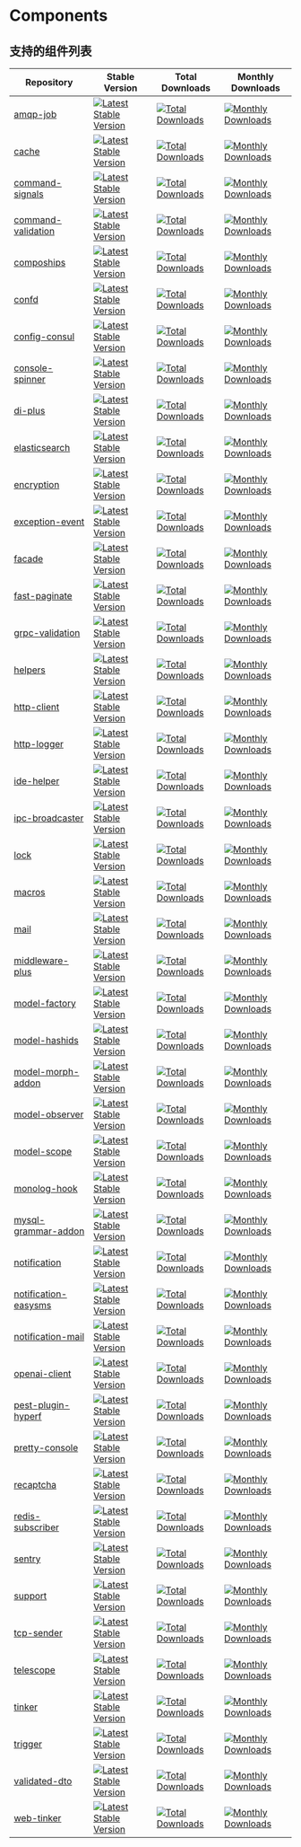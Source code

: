# Components

## 支持的组件列表

|Repository|Stable Version|Total Downloads|Monthly Downloads|
|--|--|--|--|
|[amqp-job](https://github.com/friendsofhyperf/amqp-job)|[![Latest Stable Version](https://poser.pugx.org/friendsofhyperf/amqp-job/v)](https://packagist.org/packages/friendsofhyperf/amqp-job)|[![Total Downloads](https://poser.pugx.org/friendsofhyperf/amqp-job/downloads)](https://packagist.org/packages/friendsofhyperf/amqp-job)|[![Monthly Downloads](https://poser.pugx.org/friendsofhyperf/amqp-job/d/monthly)](https://packagist.org/packages/friendsofhyperf/amqp-job)|
|[cache](https://github.com/friendsofhyperf/cache)|[![Latest Stable Version](https://poser.pugx.org/friendsofhyperf/cache/v)](https://packagist.org/packages/friendsofhyperf/cache)|[![Total Downloads](https://poser.pugx.org/friendsofhyperf/cache/downloads)](https://packagist.org/packages/friendsofhyperf/cache)|[![Monthly Downloads](https://poser.pugx.org/friendsofhyperf/cache/d/monthly)](https://packagist.org/packages/friendsofhyperf/cache)|
|[command-signals](https://github.com/friendsofhyperf/command-signals)|[![Latest Stable Version](https://poser.pugx.org/friendsofhyperf/command-signals/v)](https://packagist.org/packages/friendsofhyperf/command-signals)|[![Total Downloads](https://poser.pugx.org/friendsofhyperf/command-signals/downloads)](https://packagist.org/packages/friendsofhyperf/command-signals)|[![Monthly Downloads](https://poser.pugx.org/friendsofhyperf/command-signals/d/monthly)](https://packagist.org/packages/friendsofhyperf/command-signals)|
|[command-validation](https://github.com/friendsofhyperf/command-validation)|[![Latest Stable Version](https://poser.pugx.org/friendsofhyperf/command-validation/v)](https://packagist.org/packages/friendsofhyperf/command-validation)|[![Total Downloads](https://poser.pugx.org/friendsofhyperf/command-validation/downloads)](https://packagist.org/packages/friendsofhyperf/command-validation)|[![Monthly Downloads](https://poser.pugx.org/friendsofhyperf/command-validation/d/monthly)](https://packagist.org/packages/friendsofhyperf/command-validation)|
|[compoships](https://github.com/friendsofhyperf/compoships)|[![Latest Stable Version](https://poser.pugx.org/friendsofhyperf/compoships/v)](https://packagist.org/packages/friendsofhyperf/compoships)|[![Total Downloads](https://poser.pugx.org/friendsofhyperf/compoships/downloads)](https://packagist.org/packages/friendsofhyperf/compoships)|[![Monthly Downloads](https://poser.pugx.org/friendsofhyperf/compoships/d/monthly)](https://packagist.org/packages/friendsofhyperf/compoships)|
|[confd](https://github.com/friendsofhyperf/confd)|[![Latest Stable Version](https://poser.pugx.org/friendsofhyperf/confd/v)](https://packagist.org/packages/friendsofhyperf/confd)|[![Total Downloads](https://poser.pugx.org/friendsofhyperf/confd/downloads)](https://packagist.org/packages/friendsofhyperf/confd)|[![Monthly Downloads](https://poser.pugx.org/friendsofhyperf/confd/d/monthly)](https://packagist.org/packages/friendsofhyperf/confd)|
|[config-consul](https://github.com/friendsofhyperf/config-consul)|[![Latest Stable Version](https://poser.pugx.org/friendsofhyperf/config-consul/v)](https://packagist.org/packages/friendsofhyperf/config-consul)|[![Total Downloads](https://poser.pugx.org/friendsofhyperf/config-consul/downloads)](https://packagist.org/packages/friendsofhyperf/config-consul)|[![Monthly Downloads](https://poser.pugx.org/friendsofhyperf/config-consul/d/monthly)](https://packagist.org/packages/friendsofhyperf/config-consul)|
|[console-spinner](https://github.com/friendsofhyperf/console-spinner)|[![Latest Stable Version](https://poser.pugx.org/friendsofhyperf/console-spinner/v)](https://packagist.org/packages/friendsofhyperf/console-spinner)|[![Total Downloads](https://poser.pugx.org/friendsofhyperf/console-spinner/downloads)](https://packagist.org/packages/friendsofhyperf/console-spinner)|[![Monthly Downloads](https://poser.pugx.org/friendsofhyperf/console-spinner/d/monthly)](https://packagist.org/packages/friendsofhyperf/console-spinner)|
|[di-plus](https://github.com/friendsofhyperf/di-plus)|[![Latest Stable Version](https://poser.pugx.org/friendsofhyperf/di-plus/v)](https://packagist.org/packages/friendsofhyperf/di-plus)|[![Total Downloads](https://poser.pugx.org/friendsofhyperf/di-plus/downloads)](https://packagist.org/packages/friendsofhyperf/di-plus)|[![Monthly Downloads](https://poser.pugx.org/friendsofhyperf/di-plus/d/monthly)](https://packagist.org/packages/friendsofhyperf/di-plus)|
|[elasticsearch](https://github.com/friendsofhyperf/elasticsearch)|[![Latest Stable Version](https://poser.pugx.org/friendsofhyperf/elasticsearch/v)](https://packagist.org/packages/friendsofhyperf/elasticsearch)|[![Total Downloads](https://poser.pugx.org/friendsofhyperf/elasticsearch/downloads)](https://packagist.org/packages/friendsofhyperf/elasticsearch)|[![Monthly Downloads](https://poser.pugx.org/friendsofhyperf/elasticsearch/d/monthly)](https://packagist.org/packages/friendsofhyperf/elasticsearch)|
|[encryption](https://github.com/friendsofhyperf/encryption)|[![Latest Stable Version](https://poser.pugx.org/friendsofhyperf/encryption/v)](https://packagist.org/packages/friendsofhyperf/encryption)|[![Total Downloads](https://poser.pugx.org/friendsofhyperf/encryption/downloads)](https://packagist.org/packages/friendsofhyperf/encryption)|[![Monthly Downloads](https://poser.pugx.org/friendsofhyperf/encryption/d/monthly)](https://packagist.org/packages/friendsofhyperf/encryption)|
|[exception-event](https://github.com/friendsofhyperf/exception-event)|[![Latest Stable Version](https://poser.pugx.org/friendsofhyperf/exception-event/v)](https://packagist.org/packages/friendsofhyperf/exception-event)|[![Total Downloads](https://poser.pugx.org/friendsofhyperf/exception-event/downloads)](https://packagist.org/packages/friendsofhyperf/exception-event)|[![Monthly Downloads](https://poser.pugx.org/friendsofhyperf/exception-event/d/monthly)](https://packagist.org/packages/friendsofhyperf/exception-event)|
|[facade](https://github.com/friendsofhyperf/facade)|[![Latest Stable Version](https://poser.pugx.org/friendsofhyperf/facade/v)](https://packagist.org/packages/friendsofhyperf/facade)|[![Total Downloads](https://poser.pugx.org/friendsofhyperf/facade/downloads)](https://packagist.org/packages/friendsofhyperf/facade)|[![Monthly Downloads](https://poser.pugx.org/friendsofhyperf/facade/d/monthly)](https://packagist.org/packages/friendsofhyperf/facade)|
|[fast-paginate](https://github.com/friendsofhyperf/fast-paginate)|[![Latest Stable Version](https://poser.pugx.org/friendsofhyperf/fast-paginate/v)](https://packagist.org/packages/friendsofhyperf/fast-paginate)|[![Total Downloads](https://poser.pugx.org/friendsofhyperf/fast-paginate/downloads)](https://packagist.org/packages/friendsofhyperf/fast-paginate)|[![Monthly Downloads](https://poser.pugx.org/friendsofhyperf/fast-paginate/d/monthly)](https://packagist.org/packages/friendsofhyperf/fast-paginate)|
|[grpc-validation](https://github.com/friendsofhyperf/grpc-validation)|[![Latest Stable Version](https://poser.pugx.org/friendsofhyperf/grpc-validation/v)](https://packagist.org/packages/friendsofhyperf/grpc-validation)|[![Total Downloads](https://poser.pugx.org/friendsofhyperf/grpc-validation/downloads)](https://packagist.org/packages/friendsofhyperf/grpc-validation)|[![Monthly Downloads](https://poser.pugx.org/friendsofhyperf/grpc-validation/d/monthly)](https://packagist.org/packages/friendsofhyperf/grpc-validation)|
|[helpers](https://github.com/friendsofhyperf/helpers)|[![Latest Stable Version](https://poser.pugx.org/friendsofhyperf/helpers/v)](https://packagist.org/packages/friendsofhyperf/helpers)|[![Total Downloads](https://poser.pugx.org/friendsofhyperf/helpers/downloads)](https://packagist.org/packages/friendsofhyperf/helpers)|[![Monthly Downloads](https://poser.pugx.org/friendsofhyperf/helpers/d/monthly)](https://packagist.org/packages/friendsofhyperf/helpers)|
|[http-client](https://github.com/friendsofhyperf/http-client)|[![Latest Stable Version](https://poser.pugx.org/friendsofhyperf/http-client/v)](https://packagist.org/packages/friendsofhyperf/http-client)|[![Total Downloads](https://poser.pugx.org/friendsofhyperf/http-client/downloads)](https://packagist.org/packages/friendsofhyperf/http-client)|[![Monthly Downloads](https://poser.pugx.org/friendsofhyperf/http-client/d/monthly)](https://packagist.org/packages/friendsofhyperf/http-client)|
|[http-logger](https://github.com/friendsofhyperf/http-logger)|[![Latest Stable Version](https://poser.pugx.org/friendsofhyperf/http-logger/v)](https://packagist.org/packages/friendsofhyperf/http-logger)|[![Total Downloads](https://poser.pugx.org/friendsofhyperf/http-logger/downloads)](https://packagist.org/packages/friendsofhyperf/http-logger)|[![Monthly Downloads](https://poser.pugx.org/friendsofhyperf/http-logger/d/monthly)](https://packagist.org/packages/friendsofhyperf/http-logger)|
|[ide-helper](https://github.com/friendsofhyperf/ide-helper)|[![Latest Stable Version](https://poser.pugx.org/friendsofhyperf/ide-helper/v)](https://packagist.org/packages/friendsofhyperf/ide-helper)|[![Total Downloads](https://poser.pugx.org/friendsofhyperf/ide-helper/downloads)](https://packagist.org/packages/friendsofhyperf/ide-helper)|[![Monthly Downloads](https://poser.pugx.org/friendsofhyperf/ide-helper/d/monthly)](https://packagist.org/packages/friendsofhyperf/ide-helper)|
|[ipc-broadcaster](https://github.com/friendsofhyperf/ipc-broadcaster)|[![Latest Stable Version](https://poser.pugx.org/friendsofhyperf/ipc-broadcaster/v)](https://packagist.org/packages/friendsofhyperf/ipc-broadcaster)|[![Total Downloads](https://poser.pugx.org/friendsofhyperf/ipc-broadcaster/downloads)](https://packagist.org/packages/friendsofhyperf/ipc-broadcaster)|[![Monthly Downloads](https://poser.pugx.org/friendsofhyperf/ipc-broadcaster/d/monthly)](https://packagist.org/packages/friendsofhyperf/ipc-broadcaster)|
|[lock](https://github.com/friendsofhyperf/lock)|[![Latest Stable Version](https://poser.pugx.org/friendsofhyperf/lock/v)](https://packagist.org/packages/friendsofhyperf/lock)|[![Total Downloads](https://poser.pugx.org/friendsofhyperf/lock/downloads)](https://packagist.org/packages/friendsofhyperf/lock)|[![Monthly Downloads](https://poser.pugx.org/friendsofhyperf/lock/d/monthly)](https://packagist.org/packages/friendsofhyperf/lock)|
|[macros](https://github.com/friendsofhyperf/macros)|[![Latest Stable Version](https://poser.pugx.org/friendsofhyperf/macros/v)](https://packagist.org/packages/friendsofhyperf/macros)|[![Total Downloads](https://poser.pugx.org/friendsofhyperf/macros/downloads)](https://packagist.org/packages/friendsofhyperf/macros)|[![Monthly Downloads](https://poser.pugx.org/friendsofhyperf/macros/d/monthly)](https://packagist.org/packages/friendsofhyperf/macros)|
|[mail](https://github.com/friendsofhyperf/mail)|[![Latest Stable Version](https://poser.pugx.org/friendsofhyperf/mail/v)](https://packagist.org/packages/friendsofhyperf/mail)|[![Total Downloads](https://poser.pugx.org/friendsofhyperf/mail/downloads)](https://packagist.org/packages/friendsofhyperf/mail)|[![Monthly Downloads](https://poser.pugx.org/friendsofhyperf/mail/d/monthly)](https://packagist.org/packages/friendsofhyperf/mail)|
|[middleware-plus](https://github.com/friendsofhyperf/middleware-plus)|[![Latest Stable Version](https://poser.pugx.org/friendsofhyperf/middleware-plus/v)](https://packagist.org/packages/friendsofhyperf/middleware-plus)|[![Total Downloads](https://poser.pugx.org/friendsofhyperf/middleware-plus/downloads)](https://packagist.org/packages/friendsofhyperf/middleware-plus)|[![Monthly Downloads](https://poser.pugx.org/friendsofhyperf/middleware-plus/d/monthly)](https://packagist.org/packages/friendsofhyperf/middleware-plus)|
|[model-factory](https://github.com/friendsofhyperf/model-factory)|[![Latest Stable Version](https://poser.pugx.org/friendsofhyperf/model-factory/v)](https://packagist.org/packages/friendsofhyperf/model-factory)|[![Total Downloads](https://poser.pugx.org/friendsofhyperf/model-factory/downloads)](https://packagist.org/packages/friendsofhyperf/model-factory)|[![Monthly Downloads](https://poser.pugx.org/friendsofhyperf/model-factory/d/monthly)](https://packagist.org/packages/friendsofhyperf/model-factory)|
|[model-hashids](https://github.com/friendsofhyperf/model-hashids)|[![Latest Stable Version](https://poser.pugx.org/friendsofhyperf/model-hashids/v)](https://packagist.org/packages/friendsofhyperf/model-hashids)|[![Total Downloads](https://poser.pugx.org/friendsofhyperf/model-hashids/downloads)](https://packagist.org/packages/friendsofhyperf/model-hashids)|[![Monthly Downloads](https://poser.pugx.org/friendsofhyperf/model-hashids/d/monthly)](https://packagist.org/packages/friendsofhyperf/model-hashids)|
|[model-morph-addon](https://github.com/friendsofhyperf/model-morph-addon)|[![Latest Stable Version](https://poser.pugx.org/friendsofhyperf/model-morph-addon/v)](https://packagist.org/packages/friendsofhyperf/model-morph-addon)|[![Total Downloads](https://poser.pugx.org/friendsofhyperf/model-morph-addon/downloads)](https://packagist.org/packages/friendsofhyperf/model-morph-addon)|[![Monthly Downloads](https://poser.pugx.org/friendsofhyperf/model-morph-addon/d/monthly)](https://packagist.org/packages/friendsofhyperf/model-morph-addon)|
|[model-observer](https://github.com/friendsofhyperf/model-observer)|[![Latest Stable Version](https://poser.pugx.org/friendsofhyperf/model-observer/v)](https://packagist.org/packages/friendsofhyperf/model-observer)|[![Total Downloads](https://poser.pugx.org/friendsofhyperf/model-observer/downloads)](https://packagist.org/packages/friendsofhyperf/model-observer)|[![Monthly Downloads](https://poser.pugx.org/friendsofhyperf/model-observer/d/monthly)](https://packagist.org/packages/friendsofhyperf/model-observer)|
|[model-scope](https://github.com/friendsofhyperf/model-scope)|[![Latest Stable Version](https://poser.pugx.org/friendsofhyperf/model-scope/v)](https://packagist.org/packages/friendsofhyperf/model-scope)|[![Total Downloads](https://poser.pugx.org/friendsofhyperf/model-scope/downloads)](https://packagist.org/packages/friendsofhyperf/model-scope)|[![Monthly Downloads](https://poser.pugx.org/friendsofhyperf/model-scope/d/monthly)](https://packagist.org/packages/friendsofhyperf/model-scope)|
|[monolog-hook](https://github.com/friendsofhyperf/monolog-hook)|[![Latest Stable Version](https://poser.pugx.org/friendsofhyperf/monolog-hook/v)](https://packagist.org/packages/friendsofhyperf/monolog-hook)|[![Total Downloads](https://poser.pugx.org/friendsofhyperf/monolog-hook/downloads)](https://packagist.org/packages/friendsofhyperf/monolog-hook)|[![Monthly Downloads](https://poser.pugx.org/friendsofhyperf/monolog-hook/d/monthly)](https://packagist.org/packages/friendsofhyperf/monolog-hook)|
|[mysql-grammar-addon](https://github.com/friendsofhyperf/mysql-grammar-addon)|[![Latest Stable Version](https://poser.pugx.org/friendsofhyperf/mysql-grammar-addon/v)](https://packagist.org/packages/friendsofhyperf/mysql-grammar-addon)|[![Total Downloads](https://poser.pugx.org/friendsofhyperf/mysql-grammar-addon/downloads)](https://packagist.org/packages/friendsofhyperf/mysql-grammar-addon)|[![Monthly Downloads](https://poser.pugx.org/friendsofhyperf/mysql-grammar-addon/d/monthly)](https://packagist.org/packages/friendsofhyperf/mysql-grammar-addon)|
|[notification](https://github.com/friendsofhyperf/notification)|[![Latest Stable Version](https://poser.pugx.org/friendsofhyperf/notification/v)](https://packagist.org/packages/friendsofhyperf/notification)|[![Total Downloads](https://poser.pugx.org/friendsofhyperf/notification/downloads)](https://packagist.org/packages/friendsofhyperf/notification)|[![Monthly Downloads](https://poser.pugx.org/friendsofhyperf/notification/d/monthly)](https://packagist.org/packages/friendsofhyperf/notification)|
|[notification-easysms](https://github.com/friendsofhyperf/notification-easysms)|[![Latest Stable Version](https://poser.pugx.org/friendsofhyperf/notification-easysms/v)](https://packagist.org/packages/friendsofhyperf/notification-easysms)|[![Total Downloads](https://poser.pugx.org/friendsofhyperf/notification-easysms/downloads)](https://packagist.org/packages/friendsofhyperf/notification-easysms)|[![Monthly Downloads](https://poser.pugx.org/friendsofhyperf/notification-easysms/d/monthly)](https://packagist.org/packages/friendsofhyperf/notification-easysms)|
|[notification-mail](https://github.com/friendsofhyperf/notification-mail)|[![Latest Stable Version](https://poser.pugx.org/friendsofhyperf/notification-mail/v)](https://packagist.org/packages/friendsofhyperf/notification-mail)|[![Total Downloads](https://poser.pugx.org/friendsofhyperf/notification-mail/downloads)](https://packagist.org/packages/friendsofhyperf/notification-mail)|[![Monthly Downloads](https://poser.pugx.org/friendsofhyperf/notification-mail/d/monthly)](https://packagist.org/packages/friendsofhyperf/notification-mail)|
|[openai-client](https://github.com/friendsofhyperf/openai-client)|[![Latest Stable Version](https://poser.pugx.org/friendsofhyperf/openai-client/v)](https://packagist.org/packages/friendsofhyperf/openai-client)|[![Total Downloads](https://poser.pugx.org/friendsofhyperf/openai-client/downloads)](https://packagist.org/packages/friendsofhyperf/openai-client)|[![Monthly Downloads](https://poser.pugx.org/friendsofhyperf/openai-client/d/monthly)](https://packagist.org/packages/friendsofhyperf/openai-client)|
|[pest-plugin-hyperf](https://github.com/friendsofhyperf/pest-plugin-hyperf)|[![Latest Stable Version](https://poser.pugx.org/friendsofhyperf/pest-plugin-hyperf/v)](https://packagist.org/packages/friendsofhyperf/pest-plugin-hyperf)|[![Total Downloads](https://poser.pugx.org/friendsofhyperf/pest-plugin-hyperf/downloads)](https://packagist.org/packages/friendsofhyperf/pest-plugin-hyperf)|[![Monthly Downloads](https://poser.pugx.org/friendsofhyperf/pest-plugin-hyperf/d/monthly)](https://packagist.org/packages/friendsofhyperf/pest-plugin-hyperf)|
|[pretty-console](https://github.com/friendsofhyperf/pretty-console)|[![Latest Stable Version](https://poser.pugx.org/friendsofhyperf/pretty-console/v)](https://packagist.org/packages/friendsofhyperf/pretty-console)|[![Total Downloads](https://poser.pugx.org/friendsofhyperf/pretty-console/downloads)](https://packagist.org/packages/friendsofhyperf/pretty-console)|[![Monthly Downloads](https://poser.pugx.org/friendsofhyperf/pretty-console/d/monthly)](https://packagist.org/packages/friendsofhyperf/pretty-console)|
|[recaptcha](https://github.com/friendsofhyperf/recaptcha)|[![Latest Stable Version](https://poser.pugx.org/friendsofhyperf/recaptcha/v)](https://packagist.org/packages/friendsofhyperf/recaptcha)|[![Total Downloads](https://poser.pugx.org/friendsofhyperf/recaptcha/downloads)](https://packagist.org/packages/friendsofhyperf/recaptcha)|[![Monthly Downloads](https://poser.pugx.org/friendsofhyperf/recaptcha/d/monthly)](https://packagist.org/packages/friendsofhyperf/recaptcha)|
|[redis-subscriber](https://github.com/friendsofhyperf/redis-subscriber)|[![Latest Stable Version](https://poser.pugx.org/friendsofhyperf/redis-subscriber/v)](https://packagist.org/packages/friendsofhyperf/redis-subscriber)|[![Total Downloads](https://poser.pugx.org/friendsofhyperf/redis-subscriber/downloads)](https://packagist.org/packages/friendsofhyperf/redis-subscriber)|[![Monthly Downloads](https://poser.pugx.org/friendsofhyperf/redis-subscriber/d/monthly)](https://packagist.org/packages/friendsofhyperf/redis-subscriber)|
|[sentry](https://github.com/friendsofhyperf/sentry)|[![Latest Stable Version](https://poser.pugx.org/friendsofhyperf/sentry/v)](https://packagist.org/packages/friendsofhyperf/sentry)|[![Total Downloads](https://poser.pugx.org/friendsofhyperf/sentry/downloads)](https://packagist.org/packages/friendsofhyperf/sentry)|[![Monthly Downloads](https://poser.pugx.org/friendsofhyperf/sentry/d/monthly)](https://packagist.org/packages/friendsofhyperf/sentry)|
|[support](https://github.com/friendsofhyperf/support)|[![Latest Stable Version](https://poser.pugx.org/friendsofhyperf/support/v)](https://packagist.org/packages/friendsofhyperf/support)|[![Total Downloads](https://poser.pugx.org/friendsofhyperf/support/downloads)](https://packagist.org/packages/friendsofhyperf/support)|[![Monthly Downloads](https://poser.pugx.org/friendsofhyperf/support/d/monthly)](https://packagist.org/packages/friendsofhyperf/support)|
|[tcp-sender](https://github.com/friendsofhyperf/tcp-sender)|[![Latest Stable Version](https://poser.pugx.org/friendsofhyperf/tcp-sender/v)](https://packagist.org/packages/friendsofhyperf/tcp-sender)|[![Total Downloads](https://poser.pugx.org/friendsofhyperf/tcp-sender/downloads)](https://packagist.org/packages/friendsofhyperf/tcp-sender)|[![Monthly Downloads](https://poser.pugx.org/friendsofhyperf/tcp-sender/d/monthly)](https://packagist.org/packages/friendsofhyperf/tcp-sender)|
|[telescope](https://github.com/friendsofhyperf/telescope)|[![Latest Stable Version](https://poser.pugx.org/friendsofhyperf/telescope/v)](https://packagist.org/packages/friendsofhyperf/telescope)|[![Total Downloads](https://poser.pugx.org/friendsofhyperf/telescope/downloads)](https://packagist.org/packages/friendsofhyperf/telescope)|[![Monthly Downloads](https://poser.pugx.org/friendsofhyperf/telescope/d/monthly)](https://packagist.org/packages/friendsofhyperf/telescope)|
|[tinker](https://github.com/friendsofhyperf/tinker)|[![Latest Stable Version](https://poser.pugx.org/friendsofhyperf/tinker/v)](https://packagist.org/packages/friendsofhyperf/tinker)|[![Total Downloads](https://poser.pugx.org/friendsofhyperf/tinker/downloads)](https://packagist.org/packages/friendsofhyperf/tinker)|[![Monthly Downloads](https://poser.pugx.org/friendsofhyperf/tinker/d/monthly)](https://packagist.org/packages/friendsofhyperf/tinker)|
|[trigger](https://github.com/friendsofhyperf/trigger)|[![Latest Stable Version](https://poser.pugx.org/friendsofhyperf/trigger/v)](https://packagist.org/packages/friendsofhyperf/trigger)|[![Total Downloads](https://poser.pugx.org/friendsofhyperf/trigger/downloads)](https://packagist.org/packages/friendsofhyperf/trigger)|[![Monthly Downloads](https://poser.pugx.org/friendsofhyperf/trigger/d/monthly)](https://packagist.org/packages/friendsofhyperf/trigger)|
|[validated-dto](https://github.com/friendsofhyperf/validated-dto)|[![Latest Stable Version](https://poser.pugx.org/friendsofhyperf/validated-dto/v)](https://packagist.org/packages/friendsofhyperf/validated-dto)|[![Total Downloads](https://poser.pugx.org/friendsofhyperf/validated-dto/downloads)](https://packagist.org/packages/friendsofhyperf/validated-dto)|[![Monthly Downloads](https://poser.pugx.org/friendsofhyperf/validated-dto/d/monthly)](https://packagist.org/packages/friendsofhyperf/validated-dto)|
|[web-tinker](https://github.com/friendsofhyperf/web-tinker)|[![Latest Stable Version](https://poser.pugx.org/friendsofhyperf/web-tinker/v)](https://packagist.org/packages/friendsofhyperf/web-tinker)|[![Total Downloads](https://poser.pugx.org/friendsofhyperf/web-tinker/downloads)](https://packagist.org/packages/friendsofhyperf/web-tinker)|[![Monthly Downloads](https://poser.pugx.org/friendsofhyperf/web-tinker/d/monthly)](https://packagist.org/packages/friendsofhyperf/web-tinker)|

